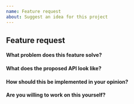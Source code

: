 ```yaml
---
name: Feature request
about: Suggest an idea for this project
---
```


<!-- Please don't delete this template or we'll close your issue -->
<!-- Before creating an issue please make sure you are using the latest version of Saber. -->

## Feature request

<!-- Please ask questions via following several ways. -->
<!-- https://chat.saber.land/ -->
<!-- https://stackoverflow.com/questions/ask?tags=saberjs -->

#### What problem does this feature solve?

#### What does the proposed API look like?

#### How should this be implemented in your opinion?

#### Are you willing to work on this yourself?
